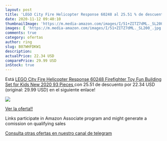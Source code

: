 ```yaml
---
layout: post
title: 'LEGO City Fire Helicopter Response 60248 al 25.51 % de descuento'
date: 2020-11-12 09:40:10
thumbnailImage: 'https://m.media-amazon.com/images/I/51+ZITZ7dML._SL200_.jpg'
images: [ 'https://m.media-amazon.com/images/I/51+ZITZ7dML._SL200_.jpg' ]
comments: true
category: ofertas
author: ring
slug: B07WHFDKW1
description:
actualPrice: 22.34 USD
comparePrice: 29.99 USD
inStock: true
---
```


Está [LEGO City Fire Helicopter Response 60248 Firefighter Toy  Fun Building Set for Kids  New 2020  93 Pieces ](https://www.amazon.com/dp/B07WHFDKW1/?tag=redken08-20) con 25.51 de descuento por 22.34 USD (original: 29.99 USD) en el siguiente enlace!

[![](https://m.media-amazon.com/images/I/51+ZITZ7dML._SL200_.jpg)](https://www.amazon.com/dp/B07WHFDKW1/?tag=redken08-20)

[Ver la oferta!!](https://www.amazon.com/dp/B07WHFDKW1/?tag=redken08-20)

Links participate in Amazon Associate program and might generate a comission on qualifying sales

[Consulta otras ofertas en nuestro canal de telegram](https://t.me/s/ofertas25)

